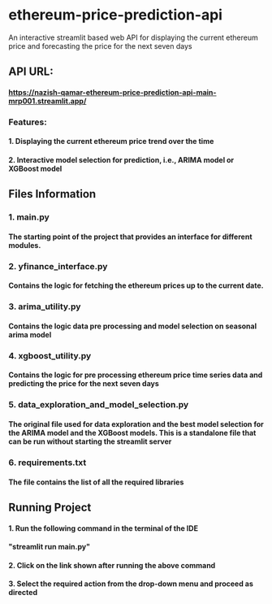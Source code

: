 # ethereum-price-prediction-api
An interactive streamlit based web API for displaying the current ethereum price and forecasting the price for the next seven days
## API URL:
#### https://nazish-qamar-ethereum-price-prediction-api-main-mrp001.streamlit.app/
### Features:
#### 1. Displaying the current ethereum price trend over the time 
#### 2. Interactive model selection for prediction, i.e., ARIMA model or XGBoost model

## Files Information
### 1. main.py
#### The starting point of the project that provides an interface for different modules.

### 2. yfinance_interface.py
#### Contains the logic for fetching the ethereum prices up to the current date.

### 3. arima_utility.py
#### Contains the logic data pre processing and model selection on seasonal arima model

### 4. xgboost_utility.py
#### Contains the logic for pre processing ethereum price time series data and predicting the price for the next seven days 

### 5. data_exploration_and_model_selection.py
#### The original file used for data exploration and the best model selection for the ARIMA model and the XGBoost models. This is a standalone file that can be run without starting the streamlit server

### 6. requirements.txt
#### The file contains the list of all the required libraries


## Running Project
#### 1. Run the following command in the terminal of the IDE
####      	"streamlit run main.py"
#### 2. Click on the link shown after running the above command
#### 3. Select the required action from the drop-down menu and proceed as directed
